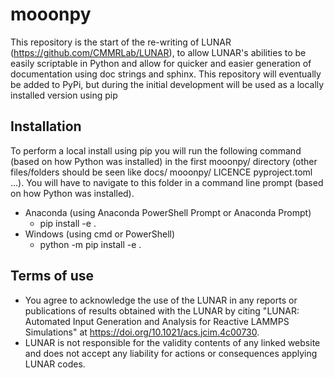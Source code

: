 # mooonpy
This repository is the start of the re-writing of LUNAR (https://github.com/CMMRLab/LUNAR), to allow LUNAR's abilities to be easily scriptable in Python and allow for quicker and easier generation of documentation using doc strings and sphinx. This repository will eventually be added to PyPi, but during the initial development will be used as a locally installed version using pip

## Installation
To perform a local install using pip you will run the following command (based on how Python was installed) in the first mooonpy/ directory (other files/folders should be seen like docs/ mooonpy/ LICENCE pyproject.toml ...). You will have to navigate to this folder in a command line prompt (based on how Python was installed).
* Anaconda (using Anaconda PowerShell Prompt or Anaconda Prompt)
  - pip install -e .
* Windows (using cmd or PowerShell)
  - python -m pip install -e .


## Terms of use
- You agree to acknowledge the use of the LUNAR in any reports or publications of results obtained with the LUNAR by citing "LUNAR: Automated Input Generation and Analysis for Reactive LAMMPS Simulations" at https://doi.org/10.1021/acs.jcim.4c00730.
- LUNAR is not responsible for the validity contents of any linked website and does not accept any liability for actions or consequences applying LUNAR codes.


